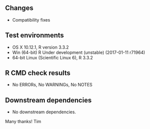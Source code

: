 ## Changes
* Compatibility fixes

## Test environments
* OS X 10.12.1, R version 3.3.2
* Win (64-bit) R Under development (unstable) (2017-01-11 r71964)
* 64-bit Linux (Scientific Linux 6), R 3.3.2

## R CMD check results
* No ERRORs, No WARNINGs, No NOTES

## Downstream dependencies
* No downstream dependencies.

Many thanks!
Tim